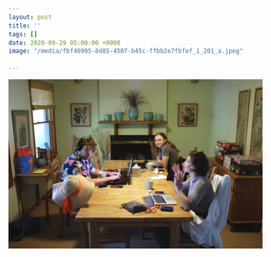 ```yaml
---
layout: post
title: ''
tags: []
date: 2020-09-29 05:00:00 +0000
image: "/media/fbf40995-8d85-4507-b45c-ffbb2e7fbfef_1_201_a.jpeg"

---
```

![](/media/fbf40995-8d85-4507-b45c-ffbb2e7fbfef_1_201_a.jpeg)